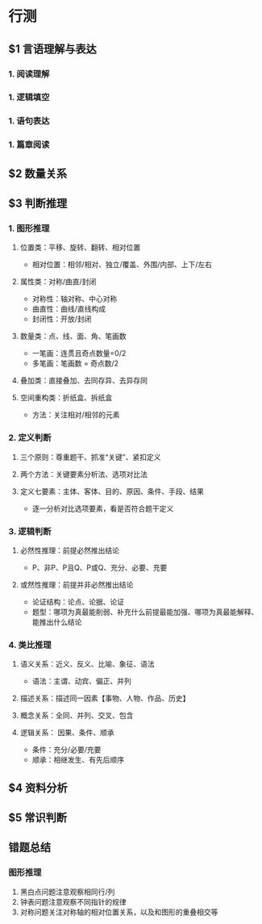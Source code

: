 # 行测


## $1 言语理解与表达

### 1. 阅读理解

### 1. 逻辑填空

### 1. 语句表达

### 1. 篇章阅读



## $2 数量关系



## $3 判断推理

### 1. 图形推理

1. 位置类：平移、旋转、翻转、相对位置
	* 相对位置：相邻/相对、独立/覆盖、外围/内部、上下/左右

1. 属性类：对称/曲直/封闭
	* 对称性：轴对称、中心对称
	* 曲直性：曲线/直线构成
	* 封闭性：开放/封闭

1. 数量类：点、线、面、角、笔画数
	* 一笔画：连贯且奇点数量=0/2
	* 多笔画：笔画数 = 奇点数/2

1. 叠加类：直接叠加、去同存异、去异存同

1. 空间重构类：折纸盒、拆纸盒
	* 方法：关注相对/相邻的元素


### 2. 定义判断

1. 三个原则：尊重题干、抓准“关键”、紧扣定义

1. 两个方法：关键要素分析法、选项对比法

1. 定义七要素：主体、客体、目的、原因、条件、手段、结果
	* 逐一分析对比选项要素，看是否符合题干定义


### 3. 逻辑判断

1. 必然性推理：前提必然推出结论
	* P、非P、P且Q、P或Q、充分、必要、充要

1. 或然性推理：前提并非必然推出结论
	* 论证结构：论点、论据、论证
	* 题型：哪项为真最能削弱、补充什么前提最能加强、哪项为真最能解释、能推出什么结论


### 4. 类比推理

1. 语义关系：近义、反义、比喻、象征、语法
	* 语法：主谓、动宾、偏正、并列

1. 描述关系：描述同一因素【事物、人物、作品、历史】

1. 概念关系：全同、并列、交叉、包含

1. 逻辑关系： 因果、条件、顺承
	* 条件：充分/必要/充要
	* 顺承：相继发生、有先后顺序



## $4 资料分析



## $5 常识判断






## 错题总结

### 图形推理

1. 黑白点问题注意观察相同行/列
1. 钟表问题注意观察不同指针的规律
1. 对称问题关注对称轴的相对位置关系，以及和图形的重叠相交等
